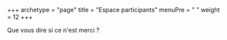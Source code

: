 +++
archetype = "page"
title = "Espace participants"
menuPre = "<i class='fa fa-user-plus'></i> "
weight = 12
+++

Que vous dire si ce n'est merci ?